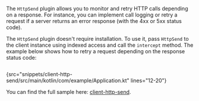 [//]: # (title: HttpSend)

<microformat>
<var name="example_name" value="client-http-send"/>
<include src="lib.xml" include-id="download_example"/>
</microformat>


The `HttpSend` plugin allows you to monitor and retry HTTP calls depending on a response. For instance, you can implement call logging or retry a request if a server returns an error response (with the 4xx or 5xx status code).

The `HttpSend` plugin doesn't require installation. To use it, pass `HttpSend` to the client instance using indexed access and call the `intercept` method. The example below shows how to retry a request depending on the response status code:

```kotlin
```
{src="snippets/client-http-send/src/main/kotlin/com/example/Application.kt" lines="12-20"}

You can find the full sample here: [client-http-send](https://github.com/ktorio/ktor-documentation/tree/main/codeSnippets/snippets/client-http-send).

